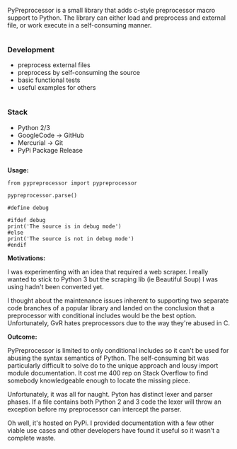 PyPreprocessor is a small library that adds c-style preprocessor macro support to Python. The library can either load and preprocess and external file, or work execute in a self-consuming manner.

<div class="ui two column stackable grid container">
  <div class="column">
    <h3>Development</h3>
    <ul>
      <li>preprocess external files</li>
      <li>preprocess by self-consuming the source</li>
      <li>basic functional tests</li>
      <li>useful examples for others</li>
    </ul>
  </div>
  <div class="column">
    <h3>Stack</h3>
    <ul>
      <li>Python 2/3</li>
      <li>GoogleCode -> GitHub</li>
      <li>Mercurial -> Git</li>
      <li>PyPi Package Release</li>
    </ul>
  </div>
</div>

**Usage:**

```language-python
from pypreprocessor import pypreprocessor

pypreprocessor.parse()

#define debug

#ifdef debug
print('The source is in debug mode')
#else
print('The source is not in debug mode')
#endif
```

**Motivations:**

I was experimenting with an idea that required a web scraper. I really wanted to stick to Python 3 but the scraping lib (ie Beautiful Soup) I was using hadn't been converted yet.

I thought about the maintenance issues inherent to supporting two separate code branches of a popular library and landed on the conclusion that a preprocessor with conditional includes would be the best option. Unfortunately, GvR hates preprocessors due to the way they're abused in C.

**Outcome:**

PyPreprocessor is limited to only conditional includes so it can't be used for abusing the syntax semantics of Python. The self-consuming bit was particularly difficult to solve do to the unique approach and lousy import module documentation. It cost me 400 rep on Stack Overflow to find somebody knowledgeable enough to locate the missing piece.

Unfortunately, it was all for naught. Pyton has distinct lexer and parser phases. If a file contains both Python 2 and 3 code the lexer will throw an exception before my preprocessor can intercept the parser.

Oh well, it's hosted on PyPi. I provided documentation with a few other viable use cases and other developers have found it useful so it wasn't a complete waste.